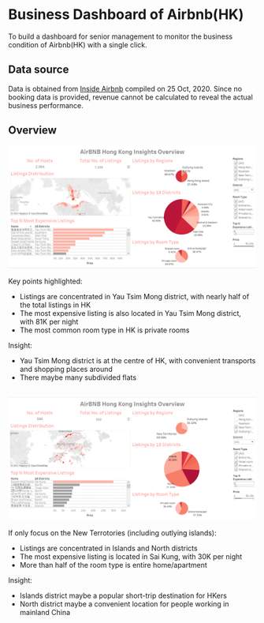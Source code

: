 # Business Dashboard of Airbnb(HK)
 To build a dashboard for senior management to monitor the business condition of Airbnb(HK) with a single click.
 
## Data source
 Data is obtained from [Inside Airbnb](http://insideairbnb.com/get-the-data.html) compiled on 25 Oct, 2020. Since no booking data is provided, revenue cannot be calculated to reveal the actual business performance. 


## Overview
<img src='images/1a.png'>

Key points highlighted:
- Listings are concentrated in Yau Tsim Mong district, with nearly half of the total listings in HK
- The most expensive listing is also located in Yau Tsim Mong district, with 81K per night
- The most common room type in HK is private rooms

Insight:
- Yau Tsim Mong district is at the centre of HK, with convenient transports and shopping places around
- There maybe many subdivided flats
 <br>
 <img src='images/1b.png'>
 
 If only focus on the New Terrotories (including outlying islands):
 - Listings are concentrated in Islands and North districts
 - The most expensive listing is located in Sai Kung, with 30K per night
 - More than half of the room type is entire home/apartment
 
 Insight:
 - Islands district maybe a popular short-trip destination for HKers
 - North district maybe a convenient location for people working in mainland China
